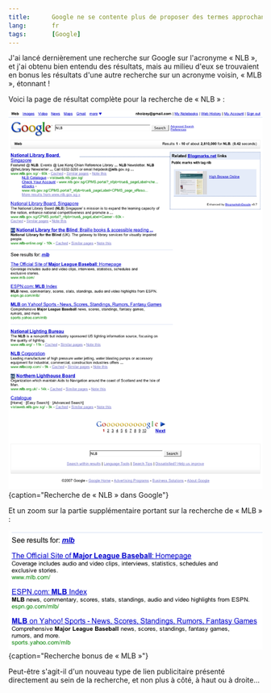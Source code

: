 ```yaml
--- 
title:      Google ne se contente plus de proposer des termes approchants à vos recherches 
lang:       fr 
tags:       [Google]
---
```


J'ai lancé dernièrement une recherche sur Google sur l'acronyme « NLB », et j'ai obtenu bien entendu des résultats, mais au milieu d'eux se trouvaient en bonus les résultats d'une autre recherche sur un acronyme voisin, « MLB », étonnant !


Voici la page de résultat complète pour la recherche de « NLB » :

![](google-nlb.png){caption="Recherche de « NLB » dans Google"}


Et un zoom sur la partie supplémentaire portant sur la recherche de « MLB » :

![](google-mlb.png){caption="Recherche bonus de « MLB »"}


Peut-être s'agit-il d'un nouveau type de lien publicitaire présenté directement au sein de la recherche, et non plus à côté, à haut ou à droite…
